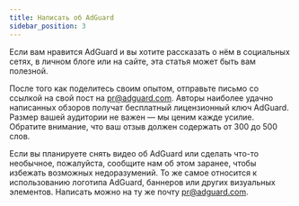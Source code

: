 ```yaml
---
title: Написать об AdGuard
sidebar_position: 3
---
```


Если вам нравится AdGuard и вы хотите рассказать о нём в социальных сетях, в личном блоге или на сайте, эта статья может быть вам полезной.

После того как поделитесь своим опытом, отправьте письмо со ссылкой на свой пост на [pr@adguard.com](mailto:pr@adguard.com). Авторы наиболее удачно написанных обзоров получат бесплатный лицензионный ключ AdGuard. Размер вашей аудитории не важен — мы ценим кажде усилие. Обратите внимание, что ваш отзыв должен содержать от 300 до 500 слов.

Если вы планируете снять видео об AdGuard или сделать что-то необычное, пожалуйста, сообщите нам об этом заранее, чтобы избежать возможных недоразумений. То же самое относится к использованию логотипа AdGuard, баннеров или других визуальных элементов. Написать можно на ту же почту [pr@adguard.com](mailto:pr@adguard.com).
